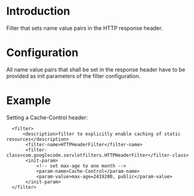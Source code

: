 # Introduction #

Filter that sets name value pairs in the HTTP response header.

# Configuration #

All name value pairs that shall be set in the response header have to be provided as init parameters of the filter configuration.

# Example #

Setting a Cache-Control header:
```
  <filter>
      <description>filter to explicitly enable caching of static resources</description>
       <filter-name>HTTPHeaderFilter</filter-name>
       <filter-class>com.googlecode.servletfilters.HTTPHeaderFilter</filter-class>
       <init-param>
           <!-- set max-age to one month -->
           <param-name>Cache-Control</param-name>
           <param-value>max-age=2419200, public</param-value>
       </init-param>
  </filter>
```
